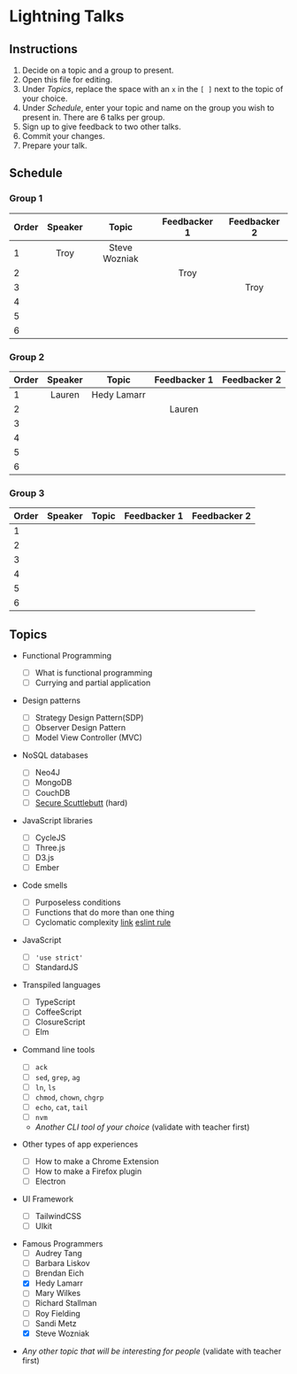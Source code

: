 # Lightning Talks

## Instructions

1. Decide on a topic and a group to present.
1. Open this file for editing.
1. Under _Topics_, replace the space with an `x` in the `[ ]` next to the topic of your choice.
1. Under _Schedule_, enter your topic and name on the group you wish to present in. There are 6 talks per group.
1. Sign up to give feedback to two other talks.
1. Commit your changes.
1. Prepare your talk.

## Schedule

### Group 1

| Order | Speaker |             Topic              | Feedbacker 1 | Feedbacker 2 |
| ----- | :-----: | :----------------------------: | :----------: | :----------: |
| 1     | Troy    | Steve Wozniak                  |              |              |
| 2     |         |                                | Troy         |              |
| 3     |         |                                |              | Troy         |
| 4     |         |                                |              |              |
| 5     |         |                                |              |              |
| 6     |         |                                |              |              |

### Group 2

| Order | Speaker |             Topic              | Feedbacker 1 | Feedbacker 2 |
| ----- | :-----: | :----------------------------: | :----------: | :----------: |
| 1     | Lauren  | Hedy Lamarr                    |              |              |
| 2     |         |                                |  Lauren      |              |
| 3     |         |                                |              |              |
| 4     |         |                                |              |              |
| 5     |         |                                |              |              |
| 6     |         |                                |              |              |

### Group 3

| Order | Speaker |             Topic              | Feedbacker 1 | Feedbacker 2 |
| ----- | :-----: | :----------------------------: | :----------: | :----------: |
| 1     |         |                                |              |              |
| 2     |         |                                |              |              |
| 3     |         |                                |              |              |
| 4     |         |                                |              |              |
| 5     |         |                                |              |              |
| 6     |         |                                |              |              |

## Topics

- Functional Programming

  - [ ] What is functional programming
  - [ ] Currying and partial application

- Design patterns

  - [ ] Strategy Design Pattern(SDP)
  - [ ] Observer Design Pattern
  - [ ] Model View Controller (MVC)

- NoSQL databases

  - [ ] Neo4J
  - [ ] MongoDB
  - [ ] CouchDB
  - [ ] [Secure Scuttlebutt](https://ssbc.github.io/secure-scuttlebutt/) (hard)

- JavaScript libraries

  - [ ] CycleJS
  - [ ] Three.js
  - [ ] D3.js
  - [ ] Ember

- Code smells

  - [ ] Purposeless conditions
  - [ ] Functions that do more than one thing
  - [ ] Cyclomatic complexity [link](http://webuniverse.io/cyclomatic-complexity-refactoring-tips/) [eslint rule](http://eslint.org/docs/rules/complexity)

- JavaScript

  - [ ] `'use strict'`
  - [ ] StandardJS

- Transpiled languages

  - [ ] TypeScript
  - [ ] CoffeeScript
  - [ ] ClosureScript
  - [ ] Elm

- Command line tools

  - [ ] `ack`
  - [ ] `sed`, `grep`, `ag`
  - [ ] `ln`, `ls`
  - [ ] `chmod`, `chown`, `chgrp`
  - [ ] `echo`, `cat`, `tail`
  - [ ] `nvm`
  - _Another CLI tool of your choice_ (validate with teacher first)

- Other types of app experiences

  - [ ] How to make a Chrome Extension
  - [ ] How to make a Firefox plugin
  - [ ] Electron

- UI Framework

  - [ ] TailwindCSS
  - [ ] UIkit

* Famous Programmers
  - [ ] Audrey Tang
  - [ ] Barbara Liskov
  - [ ] Brendan Eich
  - [x] Hedy Lamarr
  - [ ] Mary Wilkes
  - [ ] Richard Stallman
  - [ ] Roy Fielding
  - [ ] Sandi Metz
  - [x] Steve Wozniak

- _Any other topic that will be interesting for people_ (validate with teacher first)
